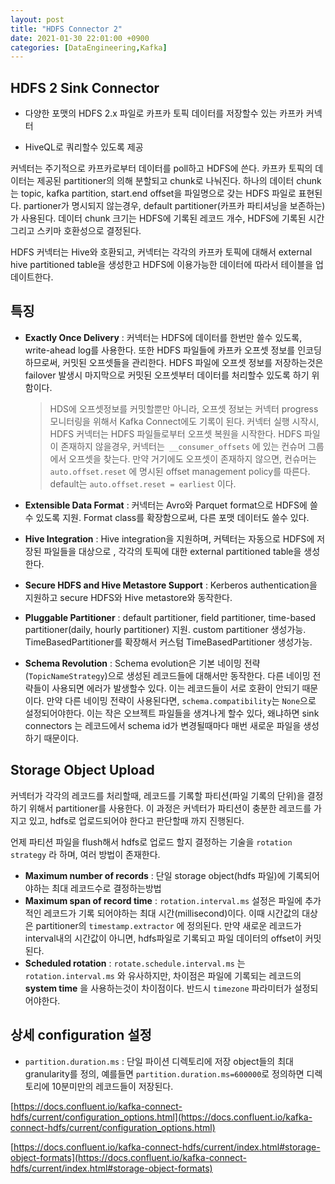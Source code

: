 ```yaml
---
layout: post
title: "HDFS Connector 2"
date: 2021-01-30 22:01:00 +0900
categories: [DataEngineering,Kafka]
---
```


## HDFS 2 Sink Connector

- 다양한 포맷의 HDFS 2.x 파일로 카프카 토픽 데이터를 저장할수 있는 카프카 커넥터

- HiveQL로 쿼리할수 있도록 제공

커넥터는 주기적으로 카프카로부터 데이터를 poll하고 HDFS에 쓴다. 카프카 토픽의 데이터는 제공된 partitioner의 의해 분할되고 chunk로 나눠진다. 하나의 데이터 chunk는 topic, kafka partition, start.end offset을 파일명으로 갖는 HDFS 파일로 표현된다. partioner가 명시되지 않는경우, default partitioner(카프카 파티셔닝을 보존하는)가 사용된다. 데이터 chunk 크기는 HDFS에 기록된 레코드 개수, HDFS에 기록된 시간 그리고 스키마 호환성으로 결정된다.

HDFS 커넥터는 Hive와 호환되고, 커넥터는 각각의 카프카 토픽에 대해서 external hive partitioned table을 생성한고 HDFS에 이용가능한 데이터에 따라서 테이블을 업데이트한다.



## 특징

- **Exactly Once Delivery** : 커넥터는 HDFS에 데이터를 한번만 쓸수 있도록, write-ahead log를 사용한다. 또한 HDFS 파일들에 카프카 오프셋 정보를 인코딩하므로써, 커밋된 오프셋들을 관리한다. HDFS 파일에 오프셋 정보를 저장하는것은 failover 발생시 마지막으로 커밋된 오프셋부터 데이터를 처리할수 있도록 하기 위함이다.

  > HDS에 오프셋정보를 커밋할뿐만 아니라, 오프셋 정보는 커넥터 progress 모니터링을 위해서 Kafka Connect에도 기록이 된다. 커넥터 실행 시작시, HDFS 커넥터는 HDFS 파일들로부터 오프셋 복원을 시작한다. HDFS 파일이 존재하지 않을경우, 커넥터는``` __consumer_offsets``` 에 있는 컨슈머 그룹에서 오프셋을 찾는다. 만약 거기에도 오프셋이 존재하지 않으면, 컨슈머는 ```auto.offset.reset``` 에 명시된 offset management policy를 따른다. default는 ```auto.offset.reset = earliest``` 이다.

- **Extensible Data Format** : 커넥터는 Avro와 Parquet format으로 HDFS에 쓸수 있도록 지원. Format class를 확장함으로써, 다른 포맷 데이터도 쓸수 있다.

- **Hive Integration** : Hive integration을 지원하며, 커텍터는 자동으로 HDFS에 저장된 파일들을 대상으로 , 각각의 토픽에 대한 external partitioned table을 생성한다.

- **Secure HDFS and Hive Metastore Support** : Kerberos authentication을 지원하고 secure HDFS와 Hive metastore와 동작한다.

- **Pluggable Partitioner** : default partitioner, field partitioner, time-based partitioner(daily, hourly partitioner) 지원. custom partitioner 생성가능. TimeBasedPartitioner를 확장해서 커스텀 TimeBasedPartitioner 생성가능.

- **Schema Revolution** : Schema evolution은 기본 네이밍 전략(```TopicNameStrategy```)으로 생성된 레코드들에 대해서만 동작한다. 다른 네이밍 전략들이 사용되면 에러가 발생할수 있다. 이는 레코드들이 서로 호환이 안되기 때문이다. 만약 다른 네이밍 전략이 사용된다면, ```schema.compatibility```는 ```None```으로 설정되어야한다. 이는 작은 오브젝트 파일들을 생겨나게 할수 있다, 왜냐하면 sink connectors 는 레코드에서 schema id가 변경될때마다 매번 새로운 파일을 생성하기 때문이다. 



## Storage Object Upload

커넥터가 각각의 레코드를 처리할때,  레코드를 기록할 파티션(파일 기록의 단위)을 결정하기 위해서 partitioner를 사용한다. 이 과정은 커넥터가 파티션이 충분한 레코드를 가지고 있고, hdfs로 업로드되어야 한다고 판단할때 까지 진행된다.

언제 파티션 파일을 flush해서 hdfs로 업로드 할지 결정하는 기술을 ```rotation strategy``` 라 하며, 여러 방법이 존재한다.

- **Maximum number of records** : 단일 storage object(hdfs 파일)에 기록되어야하는 최대 레코드수로 결정하는방법
- **Maximum span of record time** : ```rotation.interval.ms```  설정은 파일에 추가적인 레코드가 기록 되어야하는 최대 시간(millisecond)이다. 이때 시간값의 대상은 partitioner의 ```timestamp.extractor``` 에 정의된다. 만약 새로운 레코드가 interval내의 시간값이 아니면, hdfs파일로 기록되고 파일 데이터의 offset이 커밋된다.
- **Scheduled rotation** : ```rotate.schedule.interval.ms``` 는 ```rotation.interval.ms``` 와 유사하지만, 차이점은 파일에 기록되는 레코드의 **system time** 을 사용하는것이 차이점이다. 반드시 ```timezone``` 파라미터가 설정되어야한다. 

## 상세 configuration 설정

- ```partition.duration.ms``` : 단일 파이션 디렉토리에 저장 object들의 최대 granularity를 정의, 예를들면 ```partition.duration.ms=600000```로 정의하면 디렉토리에 10분미만의 레코드들이 저장된다.

[https://docs.confluent.io/kafka-connect-hdfs/current/configuration_options.html](https://docs.confluent.io/kafka-connect-hdfs/current/configuration_options.html)

[https://docs.confluent.io/kafka-connect-hdfs/current/index.html#storage-object-formats](https://docs.confluent.io/kafka-connect-hdfs/current/index.html#storage-object-formats)
